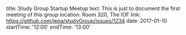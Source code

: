 title: Study Group Startup Meetup
text: This is just to document the first meeting of this group
location: Room 320, The IOF
link: https://github.com/jepa/studyGroup/issues/1234
date: 2017-01-10
startTime: '12:00'
endTime: '13:00'
